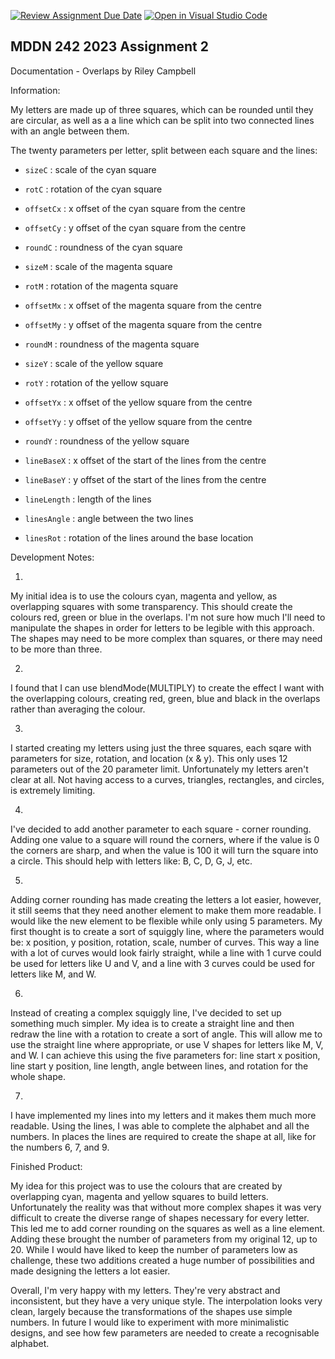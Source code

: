 [![Review Assignment Due Date](https://classroom.github.com/assets/deadline-readme-button-24ddc0f5d75046c5622901739e7c5dd533143b0c8e959d652212380cedb1ea36.svg)](https://classroom.github.com/a/ihfjUrzT)
[![Open in Visual Studio Code](https://classroom.github.com/assets/open-in-vscode-718a45dd9cf7e7f842a935f5ebbe5719a5e09af4491e668f4dbf3b35d5cca122.svg)](https://classroom.github.com/online_ide?assignment_repo_id=11537042&assignment_repo_type=AssignmentRepo)
## MDDN 242 2023 Assignment 2


Documentation - Overlaps by Riley Campbell

Information:

My letters are made up of three squares, which can be rounded until they are circular, as well as a a line which can be split into two connected lines with an angle between them.

The twenty parameters per letter, split between each square and the lines:
  * `sizeC` : scale of the cyan square
  * `rotC` : rotation of the cyan square
  * `offsetCx` : x offset of the cyan square from the centre
  * `offsetCy` : y offset of the cyan square from the centre
  * `roundC` : roundness of the cyan square

  * `sizeM` : scale of the magenta square
  * `rotM` : rotation of the magenta square
  * `offsetMx` : x offset of the magenta square from the centre
  * `offsetMy` : y offset of the magenta square from the centre
  * `roundM` : roundness of the magenta square

  * `sizeY` : scale of the yellow square
  * `rotY` : rotation of the yellow square
  * `offsetYx` : x offset of the yellow square from the centre
  * `offsetYy` : y offset of the yellow square from the centre
  * `roundY` : roundness of the yellow square

  * `lineBaseX` : x offset of the start of the lines from the centre
  * `lineBaseY` : y offset of the start of the lines from the centre
  * `lineLength` : length of the lines
  * `linesAngle` : angle between the two lines
  * `linesRot` : rotation of the lines around the base location 

Development Notes:

1.

My initial idea is to use the colours cyan, magenta and yellow, as overlapping squares with some transparency. This should create the colours red, green or blue in the overlaps. I'm not sure how much I'll need to manipulate the shapes in order for letters to be legible with this approach. The shapes may need to be more complex than squares, or there may need to be more than three.

2.

I found that I can use blendMode(MULTIPLY) to create the effect I want with the overlapping colours, creating red, green, blue and black in the overlaps rather than averaging the colour.

3.

I started creating my letters using just the three squares, each sqare with parameters for size, rotation, and location (x & y). This only uses 12 parameters out of the 20 parameter limit. Unfortunately my letters aren't clear at all. Not having access to a curves, triangles, rectangles, and circles, is extremely limiting. 

4.

I've decided to add another parameter to each square - corner rounding. Adding one value to a square will round the corners, where if the value is 0 the corners are sharp, and when the value is 100 it will turn the square into a circle. This should help with letters like: B, C, D, G, J, etc.

5.

Adding corner rounding has made creating the letters a lot easier, however, it still seems that they need another element to make them more readable. I would like the new element to be flexible while only using 5 parameters. My first thought is to create a sort of squiggly line, where the parameters would be: x position, y position, rotation, scale, number of curves. This way a line with a lot of curves would look fairly straight, while a line with 1 curve could be used for letters like U and V, and a line with 3 curves could be used for letters like M, and W.

6. 

Instead of creating a complex squiggly line, I've decided to set up something much simpler. My idea is to create a straight line and then redraw the line with a rotation to create a sort of angle. This will allow me to use the straight line where appropriate, or use V shapes for letters like M, V, and W. I can achieve this using the five parameters for: line start x position, line start y position, line length, angle between lines, and rotation for the whole shape.

7. 

I have implemented my lines into my letters and it makes them much more readable. Using the lines, I was able to complete the alphabet and all the numbers. In places the lines are required to create the shape at all, like for the numbers 6, 7, and 9.


Finished Product:

My idea for this project was to use the colours that are created by overlapping cyan, magenta and yellow squares to build letters. Unfortunately the reality was that without more complex shapes it was very difficult to create the diverse range of shapes necessary for every letter. This led me to add corner rounding on the squares as well as a line element. Adding these brought the number of parameters from my original 12, up to 20. While I would have liked to keep the number of parameters low as challenge, these two additions created a huge number of possibilities and made designing the letters a lot easier.

Overall, I'm very happy with my letters. They're very abstract and inconsistent, but they have a very unique style. The interpolation looks very clean, largely because the transformations of the shapes use simple numbers. In future I would like to experiment with more minimalistic designs, and see how few parameters are needed to create a recognisable alphabet.
